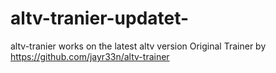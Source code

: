 # altv-tranier-updatet-
altv-tranier works on the latest altv version
Original Trainer by https://github.com/jayr33n/altv-trainer
